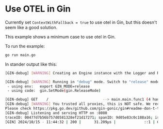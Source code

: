 # Use OTEL in Gin

Currently set `ContextWithFallback = true` to use otel in Gin, but this doesn't seem like a good solution.

This example shows a minimum case to use otel in Gin.

To run the example:

```bash
go run main.go
```

In stander output like this:

```bash
[GIN-debug] [WARNING] Creating an Engine instance with the Logger and Recovery middleware already attached.

[GIN-debug] [WARNING] Running in "debug" mode. Switch to "release" mode in production.
 - using env:   export GIN_MODE=release
 - using code:  gin.SetMode(gin.ReleaseMode)

[GIN-debug] GET    /                         --> main.main.func1 (4 handlers)
[GIN-debug] [WARNING] You trusted all proxies, this is NOT safe. We recommend you to set a value.
Please check https://pkg.go.dev/github.com/gin-gonic/gin#readme-don-t-trust-all-proxies for details.
[GIN-debug] Listening and serving HTTP on :8080
traceID: 00477d7b56b757d0581328ef21d17271; spanID: 9d05e83c0c188a16; isSampled: true
[GIN] 2024/10/15 - 11:44:32 | 200 |      31.209µs |             ::1 | GET      "/"
```
